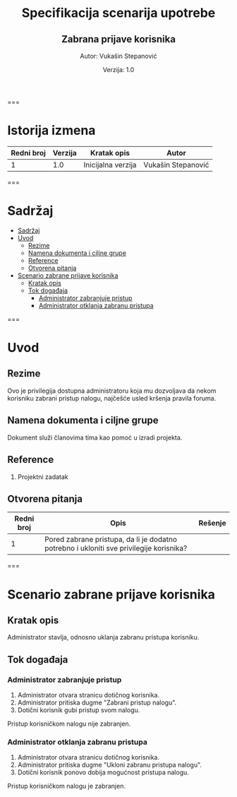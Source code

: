 <header class="first-page center">

# Specifikacija scenarija upotrebe

## Zabrana prijave korisnika

Autor: Vukašin Stepanović

Verzija: 1.0

</header>

===

# Istorija izmena

| Redni broj | Verzija | Kratak opis        | Autor              |
| ---------- | ------- | ------------------ | ------------------ |
| 1          | 1.0     | Inicijalna verzija | Vukašin Stepanović |

===

<main>

# Sadržaj

<div class="toc">

- [Sadržaj](#sadržaj)
- [Uvod](#uvod)
  - [Rezime](#rezime)
  - [Namena dokumenta i ciljne grupe](#namena-dokumenta-i-ciljne-grupe)
  - [Reference](#reference)
  - [Otvorena pitanja](#otvorena-pitanja)
- [Scenario zabrane prijave korisnika](#scenario-zabrane-prijave-korisnika)
  - [Kratak opis](#kratak-opis)
  - [Tok događaja](#tok-događaja)
    - [Administrator zabranjuje pristup](#administrator-zabranjuje-pristup)
    - [Administrator otklanja zabranu pristupa](#administrator-otklanja-zabranu-pristupa)

</div>

===

# Uvod

## Rezime

Ovo je privilegija dostupna administratoru koja mu dozvoljava da nekom korisniku zabrani pristup nalogu, najčešće usled kršenja pravila foruma.

## Namena dokumenta i ciljne grupe

Dokument služi članovima tima kao pomoć u izradi projekta.

## Reference

1. Projektni zadatak

## Otvorena pitanja

| Redni broj | Opis                                                                                    | Rešenje |
|------------|-----------------------------------------------------------------------------------------|---------|
| 1          | Pored zabrane pristupa, da li je dodatno potrebno i ukloniti sve privilegije korisnika? |         |

===

# Scenario zabrane prijave korisnika

## Kratak opis

Administrator stavlja, odnosno uklanja zabranu pristupa korisniku.

## Tok događaja

### Administrator zabranjuje pristup

1. Administrator otvara stranicu dotičnog korisnika.
2. Administrator pritiska dugme "Zabrani pristup nalogu".
3. Dotični korisnik gubi pristup svom nalogu.

<div class="condition">Pristup korisničkom nalogu nije zabranjen.</div>

### Administrator otklanja zabranu pristupa

1. Administrator otvara stranicu dotičnog korisnika.
2. Administrator pritiska dugme "Ukloni zabranu pristupa nalogu".
3. Dotični korisnik ponovo dobija mogućnost pristupa nalogu.

<div class="condition">Pristup korisničkom nalogu je zabranjen.</div>

</main>